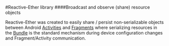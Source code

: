 #Reactive-Ether library
####Broadcast and observe (share) resource objects

Reactive-Ether was created to easily share / persist non-serializable objects between Android
[Activities](http://developer.android.com/reference/android/app/Activity.html) and
[Fragments](http://developer.android.com/reference/android/app/Fragment.html) where serializing resources in the
[Bundle](http://developer.android.com/reference/android/os/Bundle.html) is the standard mechanism during device
configuration changes and Fragment/Activity communication.